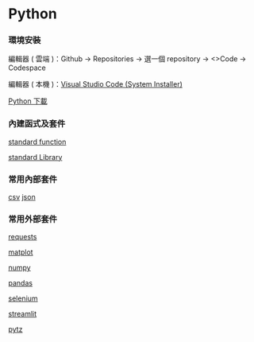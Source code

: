# Python
### 環境安裝
編輯器 ( 雲端 )：Github -> Repositories -> 選一個 repository -> <>Code -> Codespace

編輯器 ( 本機 )：[Visual Studio Code (System Installer)](https://code.visualstudio.com/Download#)

[Python 下載](https://www.python.org/)

### 內建函式及套件
[standard function](https://docs.python.org/3/library/functions.html)

[standard Library](https://docs.python.org/zh-tw/3/library/index.html)

### 常用內部套件
[csv](https://docs.python.org/zh-tw/3/library/csv.html)
[json](https://docs.python.org/zh-tw/3/library/json.html)

### 常用外部套件
[requests](https://pypi.org/project/requests/)

[matplot](https://matplotlib.org/)

[numpy](https://numpy.org/)
    
[pandas](https://pypi.org/project/pandas/)

[selenium](https://pypi.org/project/selenium/)

[streamlit](https://pypi.org/project/selenium/)

[pytz](https://pypi.org/project/pytz/)